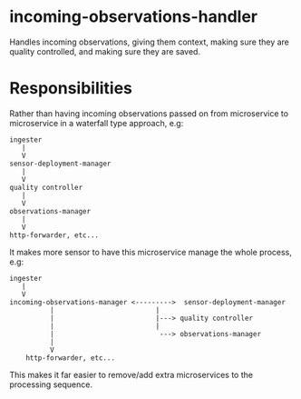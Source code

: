 # incoming-observations-handler

Handles incoming observations, giving them context, making sure they are quality controlled, and making sure they are saved.

# Responsibilities

Rather than having incoming observations passed on from microservice to microservice in a waterfall type approach, e.g:


```
ingester
   |
   V
sensor-deployment-manager
   |
   V
quality controller
   |
   V
observations-manager
   |
   V
http-forwarder, etc...
```

It makes more sensor to have this microservice manage the whole process, e.g:


```
ingester
   |
   V
incoming-observations-manager <--------->  sensor-deployment-manager
          |                         |
          |                         |---> quality controller                              
          |                         |
          |                          ---> observations-manager
          |                         
          V
    http-forwarder, etc...
```


This makes it far easier to remove/add extra microservices to the processing sequence.
